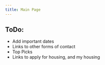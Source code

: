 ```yaml
---
title: Main Page
---
```


## ToDo:

- Add important dates 
- Links to other forms of contact
- Top Picks
- Links to apply for housing, and my housing
